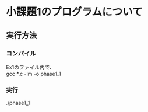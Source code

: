 # 小課題1のプログラムについて  
## 実行方法  
### コンパイル  
Ex1のファイル内で、  
 gcc *.c -lm -o phase1_1  
  
### 実行  
./phase1_1  
